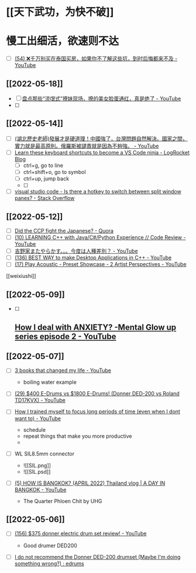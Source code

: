 # [[天下武功，为快不破]]
# 慢工出细活，欲速则不达
- [ ] [(54) ❌千万别买在泰国买房，如果你不了解这些坑，到时后悔都来不及 - YouTube](https://www.youtube.com/watch?v=-fj0MkYTzuw)
## [[2022-05-18]]
- [ ] [盘点那些“流氓式”撩妹现场，撩的美女脸蛋通红，真是绝了 - YouTube](https://www.youtube.com/watch?v=ErJQPj5ko5Q)
- [ ] 
## [[2022-05-14]]

- [ ] [(湖北歷史老師)發展才是硬道理！中國強了，台灣問題自然解決。國家之間，實力就是最高原則。俄羅斯被譴責就是因為不夠強。 - YouTube](https://www.youtube.com/watch?v=AB7GKzfA0NQ)
- [ ] [Learn these keyboard shortcuts to become a VS Code ninja - LogRocket Blog](https://blog.logrocket.com/learn-these-keyboard-shortcuts-to-become-a-vs-code-ninja/#:~:text=By%20using%20alt%20%2B%20left%20%2F%20right,file%20in%20the%20file%20history.)
	- [ ] ctrl+g, go to line
	- [ ] ctrl+shift+o, go to symbol
	- [ ] ctrl+up, jump back
	- [ ]  
- [ ] [visual studio code - Is there a hotkey to switch between split window panes? - Stack Overflow](https://stackoverflow.com/questions/36328029/is-there-a-hotkey-to-switch-between-split-window-panes)

## [[2022-05-12]]

- [ ] [Did the CCP fight the Japanese? - Quora](https://www.quora.com/Did-the-CCP-fight-the-Japanese)
- [ ] [(10) LEARNING C++ with Java/C#/Python Experience // Code Review - YouTube](https://www.youtube.com/watch?v=gkEHofFbYyU)
- [ ] [吉野家またやらかす。。。今度は人種差別？ - YouTube](https://www.youtube.com/watch?v=v75zM8dS5Pc)
- [ ] [(136) BEST WAY to make Desktop Applications in C++ - YouTube](https://www.youtube.com/watch?v=vWXrFetSH8w)
- [ ] [(17) Play Acoustic - Preset Showcase - 2 Artist Perspectives - YouTube](https://www.youtube.com/watch?v=aEZE4ZJBT_I)

[[weixiushi]]


## [[2022-05-09]]

- [ ] [How I deal with ANXIETY? -Mental Glow up series episode 2 - YouTube](https://www.youtube.com/watch?v=xBaemyOBjPc)
	- 
## [[2022-05-07]]
- [ ] [3 books that changed my life - YouTube](https://www.youtube.com/watch?v=wafgcPfhEpc)
	- boiling water example
- [ ] [(29) $400 E-Drums vs $1800 E-Drums! (Donner DED-200 vs Roland TD17KVX) - YouTube](https://www.youtube.com/watch?v=v0hcnSm-PeQ)
- [ ] [How I trained myself to focus long periods of time (even when I dont want to) - YouTube](https://www.youtube.com/watch?v=y_EvhJ1u0Ec)
	- schedule
	- repeat things that make you more productive
	- 

- [ ] WL SIL8.5mm connector
	- ![[SIL.png]]
	- ![[SIL.psd]]

- [ ] [(5) HOW IS BANGKOK? (APRIL 2022) Thailand vlog | A DAY IN BANGKOK - YouTube](https://www.youtube.com/watch?v=oJ_N-P_cF3c)
	- The Quarter Phloen Chit by UHG 

## [[2022-05-06]]
- [ ] [(156) $375 donner electric drum set review! - YouTube](https://www.youtube.com/watch?v=gKBsomvgu_o)
	- Good drumer DED200
- [ ] [I do not recommend the Donner DED-200 drumset (Maybe I'm doing something wrong?) : edrums](https://www.reddit.com/r/edrums/comments/npwxr1/i_do_not_recommend_the_donner_ded200_drumset/)



